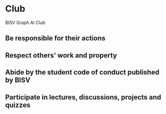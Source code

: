 # Club
BISV Graph AI Club

## Be responsible for their actions
## Respect others’ work and property
## Abide by the student code of conduct published by BISV
## Participate in lectures, discussions, projects and quizzes
